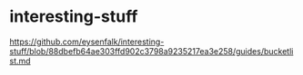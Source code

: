 # interesting-stuff

https://github.com/eysenfalk/interesting-stuff/blob/88dbefb64ae303ffd902c3798a9235217ea3e258/guides/bucketlist.md
